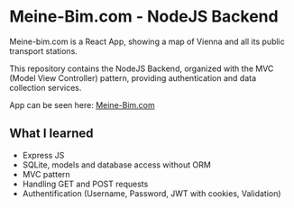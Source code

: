 # Meine-Bim.com - NodeJS Backend
 
Meine-bim.com is a React App, showing a map of Vienna and all its public transport stations.
 
This repository contains the NodeJS Backend, organized with the MVC (Model View Controller) pattern, providing authentication and data collection services.
 
App can be seen here: [Meine-Bim.com](https://meine-bim.com)

## What I learned
 
- Express JS
- SQLite, models and database access without ORM
- MVC pattern
- Handling GET and POST requests
- Authentification (Username, Password, JWT with cookies, Validation)
